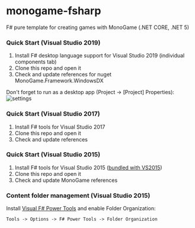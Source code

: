 # monogame-fsharp
F# pure template for creating games with MonoGame (.NET CORE, .NET 5)

### Quick Start (Visual Studio 2019)
1. Install F# desktop language support for Visual Studio 2019 (individual components tab)
2. Clone this repo and open it
3. Check and update references for nuget MonoGame.Framework.WindowsDX

Don't forget to run as a desktop app (Project -> [Project] Properties):
![settings](https://i.ibb.co/wRRxGGZ/runas.jpg)


### Quick Start (Visual Studio 2017)
1. Install F# tools for Visual Studio 2017
2. Clone this repo and open it
3. Check and update references 

### Quick Start (Visual Studio 2015)
1. Install F# tools for Visual Studio 2015 ([bundled with VS2015](https://www.visualstudio.com/ru-ru/news/vs2015-vs.aspx#fsharp))
2. Clone this repo and open it
3. Check and update MonoGame references 

### Content folder management (Visual Studio 2015)
Install [Visual F# Power Tools](https://visualstudiogallery.msdn.microsoft.com/136b942e-9f2c-4c0b-8bac-86d774189cff)
and enable Folder Organization:

`Tools -> Options -> F# Power Tools -> Folder Organization`
